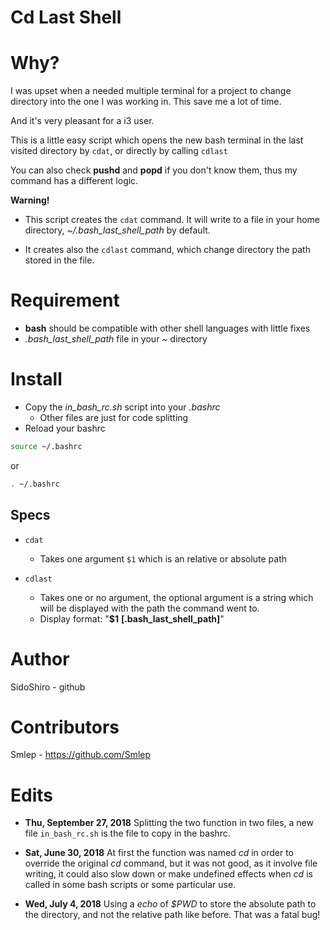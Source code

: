 # Cd Last Shell

# Why?

  I was upset when a needed multiple terminal for a project to change directory
  into the one I was working in. This save me a lot of time.

  And it's very pleasant for a i3 user.

  This is a little easy script which opens the new bash terminal in the last
  visited directory by ` cdat `, or directly by calling `cdlast`
  
  You can also check **pushd** and **popd** if you don't know them, thus my command has a different logic.

**Warning!**

* This script creates the ` cdat ` command. It will write to a file in your home
directory, *~/.bash_last_shell_path* by default.

* It creates also the `cdlast` command, which change directory the path stored
in the file.


# Requirement

  * **bash** should be compatible with other shell languages with little fixes
  * *.bash_last_shell_path* file in your *~* directory

# Install

  * Copy the *in_bash_rc.sh* script into your *.bashrc*
    * Other files are just for code splitting
  * Reload your bashrc

  ```sh
  source ~/.bashrc
  ```

  or

  ```sh
  . ~/.bashrc
  ```

## Specs

* `cdat`
  * Takes one argument `$1` which is an relative or absolute path

* `cdlast`
  * Takes one or no argument, the optional argument is a string which will be
  displayed with the path the command went to.
  * Display format: "**$1** **[.bash\_last\_shell\_path]**"

# Author

  SidoShiro - github

# Contributors

  Smlep - https://github.com/Smlep

# Edits

* **Thu, September 27, 2018**
  Splitting the two function in two files, a new file `in_bash_rc.sh` is the
  file to copy in the bashrc.

* **Sat, June 30, 2018**
  At first the function was named *cd* in order to override the original *cd*
  command, but it was not good, as it involve file writing, it could also slow
  down or make undefined effects when *cd* is called in some bash scripts or
  some particular use.

* **Wed, July 4, 2018**
  Using a *echo* of *$PWD* to store the absolute path to the directory, and not
  the relative path like before. That was a fatal bug!

